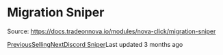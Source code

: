 
# Migration Sniper

Source: https://docs.tradeonnova.io/modules/nova-click/migration-sniper

[PreviousSelling](/modules/nova-click/selling)[NextDiscord Sniper](/modules/nova-click/discord-sniper)Last updated 3 months ago
